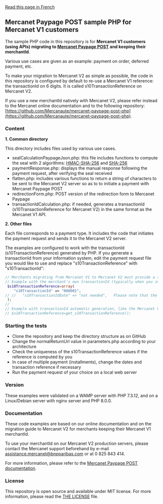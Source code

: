[Read this page in French](README.FR.md)

## Mercanet Paypage POST sample PHP for Mercanet V1 customers

The sample PHP code in this repository is for **Mercanet V1 customers (using APIs) migrating to [Mercanet Paypage POST](https://documentation.mercanet.bnpparibas.net/index.php?title=Connecteur_POST) and keeping their merchantId**.

Various use cases are given as an example: payment on order, deferred payment, etc.

To make your migration to Mercanet V2 as simple as possible, the code in this repository is configured by default to re-use a Mercanet V1 reference: the transactionId on 6 digits. It is called s10TransactionReference on Mercanet V2.

If you use a new merchantId natively with Mercanet V2, please refer instead to the Mercanet online documentation and to the following repository: [https://github.com/Mercanaute/mercanet-paypage-post-php](https://github.com/Mercanaute/mercanet-paypage-post-php).

### Content

**1. Common directory**

This directory includes files used by various use cases.

- sealCalculationPaypageJson.php: this file includes functions to compute the seal with 2 algorithms: [HMAC-SHA-256](https://documentation.mercanet.bnpparibas.net/index.php?title=Connecteur_POST#Outil_de_calcul_de_la_signature) and [SHA-256](https://documentation.mercanet.bnpparibas.net/index.php?title=Connecteur_POST#Outil_de_calcul_de_la_signature)
- paymentResponse.php: displays the manual response following the payment request, after verifying the seal received
- flatten.php: includes various functions to return a string of characters to be sent to the Mercanet V2 server so as to to initiate a payment with Mercanet Paypage POST
- redirectionForm.php: POST version of the redirection form to Mercanet Paypage
- transactionIdCalculation.php: if needed, generates a transactionId (s10TransactionReference for Mercanet V2) in the same format as the Mercanet V1 API.

**2. Other files**

Each file corresponds to a payment type. It includes the code that initiates the payment request and sends it to the Mercanet V2 server.

The examples are configured to work with the transactionId (s10TransactionReference) generated by PHP. If you generate a transactionId from your information system, edit the payment request file you would like to use and replace "s10TransactionReference" with "s10TransactionId":

```php
// Merchants migrating from Mercanet V1 to Mercanet V2 must provide a transactionId. This easily done below. (second example used as default).
// Example with the merchant's own transactionId (typically when you increment Ids from your database)
 $s10TransactionReference=array(
    "s10TransactionId" => "000001",
// //   "s10TransactionIdDate" => "not needed",   Please note that the date is not needed, WL Sips server will apply its date.
 );
//
// Example with transactionId automatic generation, like the Mercanet V1 API was doing.
// $s10TransactionReference=get_s10TransactionReference();
```

### Starting the tests

- Clone the repository and keep the directory structure as on GitHub
- Change the normalReturnUrl value in parameters.php according to your architecture
- Check the uniqueness of the s10TransactionReference values if the reference is computed by you
- In case of multiple payment (installments), change the dates and transaction reference if necessary
- Run the payment request of your choice on a local web server

### Version

These examples were validated on a WAMP server with PHP 7.3.12, and on a Linux/Debian server with nginx server and PHP 8.0.0.

### Documentation

These code examples are based on our online documentation and on the migration guide to Mercanet V2 for merchants keeping their Mercanet V1 merchantId.

To use your merchantId on our Mercanet V2 production servers, please contact the Mercanet support beforehand by e-mail [assistance.mercanet@bnpparibas.com](mailto:assistance.mercanet@bnpparibas.com) or at 0 825 843 414.

For more information, please refer to the [Mercanet Paypage POST documentation](https://documentation.mercanet.bnpparibas.net/index.php?title=Connecteur_POST).

### License

This repository is open source and available under MIT license. For more information, please read the [THE LICENSE](LICENSE) file.
